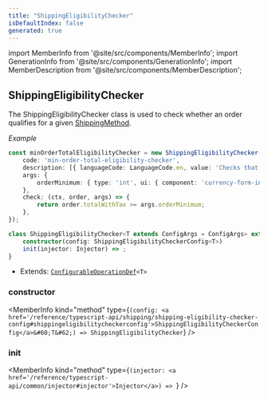 ```yaml
---
title: "ShippingEligibilityChecker"
isDefaultIndex: false
generated: true
---
```

<!-- This file was generated from the Vendure source. Do not modify. Instead, re-run the "docs:build" script -->
import MemberInfo from '@site/src/components/MemberInfo';
import GenerationInfo from '@site/src/components/GenerationInfo';
import MemberDescription from '@site/src/components/MemberDescription';


## ShippingEligibilityChecker

<GenerationInfo sourceFile="packages/core/src/config/shipping-method/shipping-eligibility-checker.ts" sourceLine="50" packageName="@vendure/core" />

The ShippingEligibilityChecker class is used to check whether an order qualifies for a
given <a href='/reference/typescript-api/entities/shipping-method#shippingmethod'>ShippingMethod</a>.

*Example*

```ts
const minOrderTotalEligibilityChecker = new ShippingEligibilityChecker({
    code: 'min-order-total-eligibility-checker',
    description: [{ languageCode: LanguageCode.en, value: 'Checks that the order total is above some minimum value' }],
    args: {
        orderMinimum: { type: 'int', ui: { component: 'currency-form-input' } },
    },
    check: (ctx, order, args) => {
        return order.totalWithTax >= args.orderMinimum;
    },
});
```

```ts title="Signature"
class ShippingEligibilityChecker<T extends ConfigArgs = ConfigArgs> extends ConfigurableOperationDef<T> {
    constructor(config: ShippingEligibilityCheckerConfig<T>)
    init(injector: Injector) => ;
}
```
* Extends: <code><a href='/reference/typescript-api/configurable-operation-def/#configurableoperationdef'>ConfigurableOperationDef</a>&#60;T&#62;</code>



<div className="members-wrapper">

### constructor

<MemberInfo kind="method" type={`(config: <a href='/reference/typescript-api/shipping/shipping-eligibility-checker-config#shippingeligibilitycheckerconfig'>ShippingEligibilityCheckerConfig</a>&#60;T&#62;) => ShippingEligibilityChecker`}   />


### init

<MemberInfo kind="method" type={`(injector: <a href='/reference/typescript-api/common/injector#injector'>Injector</a>) => `}   />




</div>
